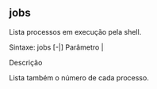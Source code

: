 ## jobs

Lista processos em execução pela shell.

Sintaxe: jobs [-|]
Parâmetro
|

Descrição

Lista também o número de cada processo.


